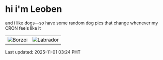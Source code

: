 # hi i'm Leoben

and i like dogs—so have some random dog pics that change whenever my CRON feels like it

|  |  |
|--------|----------|
| ![Borzoi](https://random-dog-vercel.vercel.app/api/random-borzoi?v=1761938651) | ![Labrador](https://random-dog-vercel.vercel.app/api/random-labrador?v=1761938651) |

Last updated: 2025-11-01 03:24 PHT
